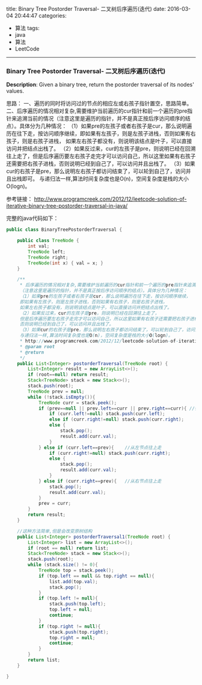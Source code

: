 




title: Binary Tree Postorder Traversal- 二叉树后序遍历(迭代)
date: 2016-03-04 20:44:47
categories: 
- 算法
tags: 
- java
- 算法
- LeetCode
<!--updated: 2016-03-04 21:40:47-->
---

### Binary Tree Postorder Traversal- 二叉树后序遍历(迭代)
**Description**: Given a binary tree, return the postorder traversal of its nodes' values.
 
思路：
一、遍历的同时将访问过的节点的相应左或右孩子指针置空，思路简单。
二、后序遍历的情况相对复杂,需要维护当前遍历的cur指针和前一个遍历的pre指针来追溯当前的情况（注意这里是遍历的指针，并不是真正按后序访问顺序的结点）。具体分为几种情况：
     （1）如果pre的左孩子或者右孩子是cur，那么说明遍历在往下走，按访问顺序继续，即如果有左孩子，则是左孩子进栈，否则如果有右孩子，则是右孩子进栈，
     如果左右孩子都没有，则说明该结点是叶子，可以直接访问并把结点出栈了。
     （2）如果反过来，cur的左孩子是pre，则说明已经在回溯往上走了，但是后序遍历要左右孩子走完才可以访问自己，所以这里如果有右孩子还需要把右孩子进栈，否则说明已经到自己了，可以访问并且出栈了。
     （3）如果cur的右孩子是pre，那么说明左右孩子都访问结束了，可以轮到自己了，访问并且出栈即可。
     与递归法一样,算法时间复杂度也是O(n)，空间复杂度是栈的大小O(logn)。

参考链接：
http://www.programcreek.com/2012/12/leetcode-solution-of-iterative-binary-tree-postorder-traversal-in-java/


完整的java代码如下：

```java
public class BinaryTreePostorderTraversal {

    public class TreeNode {
        int val;
        TreeNode left;
        TreeNode right;
        TreeNode(int x) { val = x; }
    }

    /**
     * 后序遍历的情况相对复杂,需要维护当前遍历的cur指针和前一个遍历的pre指针来追溯当前的情况
     （注意这里是遍历的指针，并不是真正按后序访问顺序的结点）。具体分为几种情况：
     （1）如果pre的左孩子或者右孩子是cur，那么说明遍历在往下走，按访问顺序继续，
     即如果有左孩子，则是左孩子进栈，否则如果有右孩子，则是右孩子进栈，
     如果左右孩子都没有，则说明该结点是叶子，可以直接访问并把结点出栈了。
     （2）如果反过来，cur的左孩子是pre，则说明已经在回溯往上走了，
     但是后序遍历要左右孩子走完才可以访问自己，所以这里如果有右孩子还需要把右孩子进栈，
     否则说明已经到自己了，可以访问并且出栈了。
     （3）如果cur的右孩子是pre，那么说明左右孩子都访问结束了，可以轮到自己了，访问并且出栈即可。
     与递归法一样,算法时间复杂度也是O(n)，空间复杂度是栈的大小O(logn)。
     * http://www.programcreek.com/2012/12/leetcode-solution-of-iterative-binary-tree-postorder-traversal-in-java/
     * @param root
     * @return
     */
    public List<Integer> postorderTraversal(TreeNode root) {
        List<Integer> result = new ArrayList<>();
        if (root==null) return result;
        Stack<TreeNode> stack = new Stack<>();
        stack.push(root);
        TreeNode prev = null;
        while (!stack.isEmpty()){
            TreeNode curr = stack.peek();
            if (prev==null || prev.left==curr || prev.right==curr){ //往下走
                if (curr.left!=null) stack.push(curr.left);
                else if (curr.right!=null) stack.push(curr.right);
                else {
                    stack.pop();
                    result.add(curr.val);
                }
            } else if (curr.left==prev){    //从左节点往上走
                if (curr.right!=null) stack.push(curr.right);
                else {
                    stack.pop();
                    result.add(curr.val);
                }
            } else if (curr.right==prev){   //从右节点往上走
                stack.pop();
                result.add(curr.val);
            }
            prev = curr;
        }
        return result;
    }

    //这种方法简单,但是会改变原树结构
    public List<Integer> postorderTraversal1(TreeNode root) {
        List<Integer> list = new ArrayList<>();
        if (root == null) return list;
        Stack<TreeNode> stack = new Stack<>();
        stack.push(root);
        while (stack.size() != 0){
            TreeNode top = stack.peek();
            if (top.left == null && top.right == null){
                list.add(top.val);
                stack.pop();
            }
            if (top.left != null){
                stack.push(top.left);
                top.left = null;
                continue;
            }
            if (top.right != null){
                stack.push(top.right);
                top.right = null;
                continue;
            }
        }
        return list;
    }

}
```
